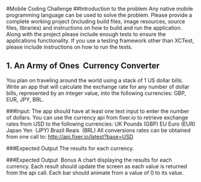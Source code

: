 #Mobile Coding Challenge 
##Introduction to the problem
Any native mobile programming language can be used to solve the problem. Please provide a complete working project (including build files, image resources, source files, libraries) and instructions on how to build and run the application.
Along with the project please include enough tests to ensure the applications functionality. If you use a testing framework other than XCTest, please include instructions on how to run the tests.

## 1. An Army of Ones ­ Currency Converter
You plan on traveling around the world using a stack of 1 US dollar bills. Write an app that will calculate the exchange rate for any number of dollar bills, represented by an integer value, into the following currencies: GBP, EUR, JPY, BRL.

###Input:
The app should have at least one text input to enter the number of dollars. You can use the currency api from fixer.io to retrieve exchange rates from USD to the following currencies:
UK Pounds (GBP) EU Euro (EUR) Japan Yen ­ (JPY) Brazil Reais ­ (BRL)
All conversions rates can be obtained from one call to: http://api.fixer.io/latest?base=USD

###Expected Output
The results for each currency.

###Expected Output ­ Bonus
A chart displaying the results for each currency. Each result should update the screen as each value is returned from the api call. Each bar should animate from a value of 0 to its value.